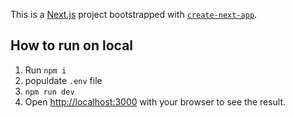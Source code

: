This is a [Next.js](https://nextjs.org/) project bootstrapped with [`create-next-app`](https://github.com/vercel/next.js/tree/canary/packages/create-next-app).

## How to run on local

1. Run `npm i`
2. populdate `.env` file
3. `npm run dev`
4. Open [http://localhost:3000](http://localhost:3000) with your browser to see the result.



